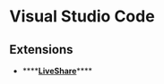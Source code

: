 # Visual Studio Code

## Extensions

* \*\*\*\*[**LiveShare**](https://marketplace.visualstudio.com/items?itemName=MS-vsliveshare.vsliveshare)\*\*\*\*

